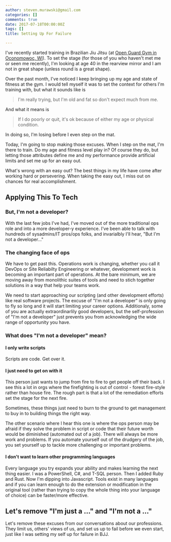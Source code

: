 ```yaml
---
author: steven.murawski@gmail.com
categories: []
comments: true
date: 2017-07-18T00:00:00Z
tags: []
title: Setting Up For Failure

---
```


I've recently started training in Brazilian Jiu Jitsu (at [Open Guard Gym in Oconomowoc, WI](http://openguardgym.com)).  To set the stage (for those of you who haven't met me or seen me recently), I'm looking at age 40 in the rearview mirror and I am not in great shape (unless round is a great shape).

Over the past month, I've noticed I keep bringing up my age and state of fitness at the gym.  I would tell myself it was to set the context for others I'm training with, but what it sounds like is

> I'm really trying, but I'm old and fat so don't expect much from me.

And what it means is 

> If I do poorly or quit, it's ok because of either my age or physical condition.

In doing so, I'm losing before I even step on the mat.

Today, I'm going to stop making those excuses.  When I step on the mat, I'm there to train.  Do my age and fitness level play in?  Of course they do, but letting those attributes define me and my performance provide artificial limits and set me up for an easy out.  

What's wrong with an easy out? The best things in my life have come after working hard or persevering.  When taking the easy out, I miss out on chances for real accomplishment.

## Applying This To Tech

### But, I'm not a developer?

With the last few jobs I've had, I've moved out of the more traditional ops role and into a more developer-y experience.  I've been able to talk with hundreds of sysadmins/IT pros/ops folks, and invarialbly I'll hear, "But I'm not a developer..."

### The changing face of ops

We have to get past this.  Operations work is changing, whether you call it DevOps or Site Reliabilty Engineering or whatever, development work is becoming an important part of operations.  At the bare minimum, we are moving away from monolithic suites of tools and need to stich together solutions in a way that help your teams work.

We need to start approaching our scripting (and other development efforts) like real software projects.  The excuse of "I'm not a developer" is only going to fly so long and it will start limiting your career options.  Additionaly, some of you are actually extraordinarlily good developers, but the self-profession of "I'm not a developer" just prevents you from acknowledging the wide range of opportunity you have.

### What does "I'm not a developer" mean?

#### I only write scripts

Scripts are code.  Get over it.

#### I just need to get on with it

This person just wants to jump from fire to fire to get people off their back.  I see this a lot in orgs where the firefighting is out of control - forest fire-style rather than house fire.  The rough part is that a lot of the remediation efforts set the stage for the next fire.

Sometimes, these things just need to burn to the ground to get management to buy in to building things the right way.  

The other scenario where I hear this one is where the ops person may be afraid if they solve the problem in script or code that their future worth would be diminished (automated out of a job). There will always be more work and problems.  If you automate yourself out of the drudgery of the job, you set yourself up to tackle more challenging or important problems.

#### I don't want to learn other programming languages

Every language you try expands your ability and makes learning the next thing easier.  I was a PowerShell, C#, and T-SQL person.  Then I added Ruby and Rust.  Now I'm dipping into Javascript.  Tools exist in many languages and if you can learn enough to do the extension or modification in the original tool (rather than trying to copy the whole thing into your language of choice) can be faster/more effective.


## Let's remove "I'm just a ..." and "I'm not a ..."

Let's remove these excuses from our conversations about our professions.  They limit us, others' views of us, and set us up to fail before we even start, just like I was setting my self up for failure in BJJ.